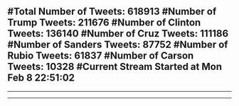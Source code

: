 #Total Number of Tweets: 618913 
#Number of Trump Tweets: 211676
#Number of Clinton Tweets: 136140
#Number of Cruz Tweets: 111186
#Number of Sanders Tweets: 87752
#Number of Rubio Tweets: 61837
#Number of Carson Tweets: 10328
#Current Stream Started at Mon Feb  8 22:51:02
---
---
---
